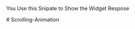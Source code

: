 


You Use this Snipate to Show the Widget Respose

 <!-- ScrollAnimatedWidget(
              reverseOnExit: true,
              triggerOffset: 100,
              offset: Offset(200, 0),
              duration: Duration(milliseconds: 1000),
              child: Container(
                height: MediaQuery.of(context).size.height,
                color: Colors.blue.shade100,
                alignment: Alignment.center,
                child: Text(
                  "Welcome to Page 1",
                  style: TextStyle(
                    fontSize: 40,
                    fontWeight: FontWeight.bold,
                    color: Colors.black87,
                  ),
                ),
              ),
            ), --># Scrolling-Animation

